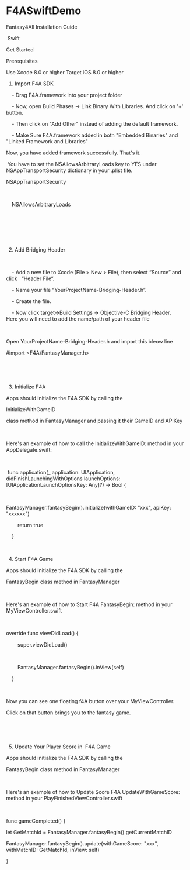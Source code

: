 # F4ASwiftDemo
Fantasy4All Installation Guide

 Swift

Get Started

Prerequisites

Use Xcode 8.0 or higher
Target iOS 8.0 or higher
 

1. Import F4A SDK

    - Drag F4A.framework into your project folder

    - Now, open Build Phases -> Link Binary With Libraries. And click on '+' button.

    - Then click on "Add Other" instead of adding the default framework.

    - Make Sure F4A.framework added in both "Embedded Binaries" and "Linked Framework and Libraries"

Now, you have added framework successfully. That's it.

 You have to set the NSAllowsArbitraryLoads key to YES under NSAppTransportSecurity dictionary in your .plist file.

<key>NSAppTransportSecurity</key>

    <dict>

    <key>NSAllowsArbitraryLoads</key>

    <true/>

    </dict>

 

2. Add Bridging Header

 

    - Add a new file to Xcode (File > New > File), then select “Source” and click   “Header File“.

    - Name your file “YourProjectName-Bridging-Header.h”. 

    - Create the file.

    - Now click target->Build Settings -> Objective-C Bridging Header. Here you will need to add the name/path of your header file

 

Open YourProjectName-Bridging-Header.h and import this bleow line

#import <F4A/FantasyManager.h>

 

 

3. Initialize F4A

Apps should initialize the F4A SDK by calling the

InitializeWithGameID

class method in FantasyManager and passing it their GameID and APIKey

 

Here's an example of how to call the InitializeWithGameID: method in your AppDelegate.swift:

 

 func application(_ application: UIApplication, didFinishLaunchingWithOptions launchOptions: [UIApplicationLaunchOptionsKey: Any]?) -> Bool {

       

FantasyManager.fantasyBegin().initialize(withGameID: "xxx", apiKey: "xxxxxx")

        return true

    }

 

4. Start F4A Game

Apps should initialize the F4A SDK by calling the

FantasyBegin class method in FantasyManager

 

Here's an example of how to Start F4A FantasyBegin: method in your MyViewController.swift

 

override func viewDidLoad() {

        super.viewDidLoad()

        

        FantasyManager.fantasyBegin().inView(self)

    }

 

Now you can see one floating f4A button over your MyViewController.

Click on that button brings you to the fantasy game.

 

 

5. Update Your Player Score in  F4A Game

Apps should initialize the F4A SDK by calling the

FantasyBegin class method in FantasyManager

 

Here's an example of how to Update Score F4A UpdateWithGameScore: method in your PlayFinishedViewController.swift 

 

func gameCompleted() {

let GetMatchId = FantasyManager.fantasyBegin().getCurrentMatchID

FantasyManager.fantasyBegin().update(withGameScore: "xxx", withMatchID: GetMatchId, inView: self)

}

 

 

 

 

 

 

 
